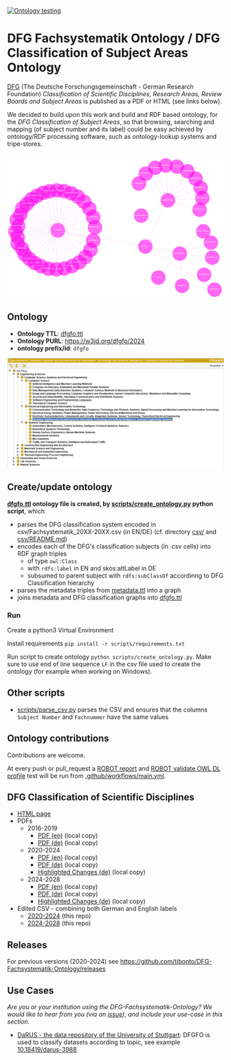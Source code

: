 
[![Ontology testing](https://github.com/tibonto/DFG-Fachsystematik-Ontology/actions/workflows/main.yml/badge.svg)](https://github.com/tibonto/DFG-Fachsystematik-Ontology/actions/workflows/main.yml)

# DFG Fachsystematik Ontology / DFG Classification of Subject Areas Ontology

[DFG](https://www.dfg.de/en) (The Deutsche Forschungsgemeinschaft - German Research Foundation) *Classification of Scientific Disciplines, Research Areas, Review Boards and Subject Areas* is published as a PDF or HTML (see links below). 

We decided to build upon this work and build and RDF based ontology, for the *DFG Classification of Subject Areas*, so that browsing, searching and mapping (of subject number and its label) could be easy achieved by ontology/RDF processing software, such as ontology-lookup systems and tripe-stores.


![WebOwl visualization of ontology classes(detail)](docs/webowl_viz_detail.png)



## Ontology

* **Ontology TTL**: [dfgfo.ttl](./dfgfo.ttl)
* **Ontology PURL**: <https://w3id.org/dfgfo/2024>
* **ontology prefix/id**: `dfgfo`

![screen capture of classes hierarchy in protege](./docs/dfgfo-hierarchies.png)


## Create/update ontology

**[dfgfo.ttl](./dfgfo.ttl) ontology file is created, by [scripts/create_ontology.py](./scripts/create_ontology.py) python script**, which

* parses the DFG classification system encoded in csv/Fachsystematik_20XX-20XX.csv (in EN/DE) (cf. directory [csv/](/csv/) and [csv/README.md](/csv/README.md))
* encodes each of the DFG's classification subjects (in .csv cells) into RDF graph triples
  * of type `owl:Class`
  * with `rdfs:label` in EN and skos:altLabel in DE
  * subsumed to parent subject with `rdfs:subClassOf` accordinng to DFG Classification hierarchy
* parses the metadata triples from [metadata.ttl](./metadata.ttl) into a graph
* joins metadata and DFG classification graphs into [dfgfo.ttl](./dfgfo.ttl)

### Run

Create a python3 Virtual Environment

Install requirements `pip install -r scripts/requirements.txt`

Run script to create ontology `python scripts/create_ontology.py`. Make sure to use end of line sequence `LF` in the csv file used to create the ontology (for example when working on Windows).

## Other scripts

* [scripts/parse_csv.py](./scripts/parse_csv.py) parses the CSV and ensures that the columns `Subject Number` and `Fachnummer` have the same values

## Ontology contributions

Contributions are welcome.

At every push or pull_request a [ROBOT report](http://robot.obolibrary.org/report) and  [ROBOT validate OWL DL profile](http://robot.obolibrary.org/validate-profile) test will be run from [.github/workflows/main.yml](.github/workflows/main.yml).

## DFG Classification of Scientific Disciplines 

* [HTML page](https://www.dfg.de/en/research-funding/proposal-funding-process/interdisciplinarity/subject-area-structure)
* PDFs
  * 2016-2019
    * [PDF (en)](/pdf/fachsystematik-2016-2019-en-data.pdf) (local copy)
    * [PDF (de)](/pdf/fachsystematik-2016-2019-de-data.pdf) (local copy)
  * 2020-2024
    * [PDF (en)](/pdf/fachsystematik-2020-2024-en-data.pdf) (local copy)
    * [PDF (de)](/pdf/fachsystematik-2020-2024-de-data.pdf) (local copy)
    * [Highlighted Changes (de)](/pdf/fachsystematik-2019-de-aenderungen.pdf) (local copy)
  * 2024-2028
    * [PDF (en)](/pdf/fachsystematik-2024-2028-en-data.pdf) (local copy)
    * [PDF (de)](/pdf/fachsystematik-2024-2028-de-data.pdf) (local copy)
    * [Highlighted Changes (de)](/pdf/fachsystematik-2023-de-aenderungen.pdf) (local copy)
* Edited CSV - combining both German and English labels
  * [2020-2024](/csv/2020-2024/Fachsystematik_2020-2024.csv) (this repo)
  * [2024-2028](/csv/2024-2028/Fachsystematik_2024-2028.csv) (this repo)

## Releases

For previous versions (2020-2024) see https://github.com/tibonto/DFG-Fachsystematik-Ontology/releases

## Use Cases

*Are you or your institution using the DFG-Fachsystematik-Ontology? We would like to hear from you (via an [issue](https://github.com/tibonto/DFG-Fachsystematik-Ontology/issues/)), and include your use-case in this section.*

* [DaRUS - the data repository of the University of Stuttgart](https://darus.uni-stuttgart.de/): DFGFO is used to classify datasets according to topic, see example [10.18419/darus-3988](https://darus.uni-stuttgart.de/dataset.xhtml?persistentId=doi:10.18419/darus-3988)
